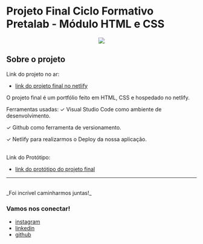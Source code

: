 # Projeto Final Ciclo Formativo Pretalab - Módulo HTML e CSS

<div align= "center">
<img src="https://media.tenor.com/kEAnh8hUprEAAAAM/blm-black-lives-matter.gif">
</div>

## Sobre o projeto
Link do projeto no ar:

- [link do projeto final no netlify](https://www.figma.com/file/dykEV9jRKyK7K83CQ74zfP/Portfolio-Ciclo-Formativo-II---M%C3%B3dulo-I?node-id=0%3A1)


O projeto final é um portfólio feito em HTML, CSS e hospedado no netlify.

Ferramentas usadas:
✓		Visual Studio Code como ambiente de desenvolvimento.

✓		Github como ferramenta de versionamento.

✓		Netlify para realizarmos o Deploy da nossa aplicação.

<br>
Link do Protótipo:

- [link do protótipo do projeto final](https://www.figma.com/file/dykEV9jRKyK7K83CQ74zfP/Portfolio-Ciclo-Formativo-II---M%C3%B3dulo-I?node-id=0%3A1)

---
<br>
_Foi incrível caminharmos juntas!_
<br>

### Vamos nos conectar!

- [instagram](https://www.instagram.com/isamaradasneves/)
- [linkedin](https://www.linkedin.com/in/isamara-das-neves-557136113/)
- [github](https://github.com/IsamaraNeves15)

<br>
